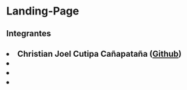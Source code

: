 # Landing-Page

<h2>Integrantes<h2>
  <li>Christian Joel Cutipa Cañapataña (<a href="https://github.com/joyel124" Target="_blank">Github</a>)
  <li>
  <li>
  <li>
